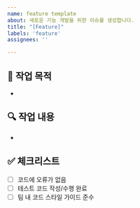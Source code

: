 ```yaml
---
name: feature template
about: 새로운 기능 개발을 위한 이슈를 생성합니다.
title: "[Feature]"
labels: 'feature'
assignees: ''

---
```


## 📝 작업 목적
- 

## 🔍 작업 내용
- 

## ✅ 체크리스트
- [ ] 코드에 오류가 없음
- [ ] 테스트 코드 작성/수행 완료
- [ ] 팀 내 코드 스타일 가이드 준수
